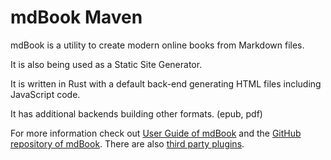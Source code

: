 # mdBook Maven

mdBook is a utility to create modern online books from Markdown files.

It is also being used as a Static Site Generator.

It is written in Rust with a default back-end generating HTML files including JavaScript code.

It has additional backends building other formats. (epub, pdf)

For more information check out [User Guide of mdBook](https://rust-lang.github.io/mdBook/) and the [GitHub repository of mdBook](https://github.com/rust-lang/mdBook/).
There are also [third party plugins](https://github.com/rust-lang/mdBook/wiki/Third-party-plugins).




